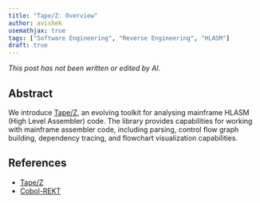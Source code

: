 ```yaml
---
title: "Tape/Z: Overview"
author: avishek
usemathjax: true
tags: ["Software Engineering", "Reverse Engineering", "HLASM"]
draft: true
---
```


_This post has not been written or edited by AI._

## Abstract
We introduce [Tape/Z](https://github.com/avishek-sen-gupta/tape-z), an evolving toolkit for analysing mainframe HLASM (High Level Assembler) code. The library provides capabilities for working with mainframe assembler code, including parsing, control flow graph building, dependency tracing, and flowchart visualization capabilities.

## References
- [Tape/Z](https://github.com/avishek-sen-gupta/tape-z)
- [Cobol-REKT](https://github.com/avishek-sen-gupta/cobol-rekt)
